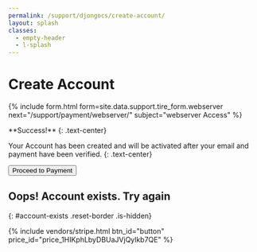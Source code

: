 ```yaml
---
permalink: /support/djongocs/create-account/ 
layout: splash
classes:
  - empty-header
  - l-splash
---
```


# Create Account

{% include form.html 
    form=site.data.support.tire_form.webserver 
    next="/support/payment/webserver/"
    subject="webserver Access" %}

<div id="success" class="is-hidden notice--success" markdown="1">
**Success!**
{: .text-center}

Your Account has been created and will be activated after your email and payment have been verified.
{: .text-center}

<button id="button" class="btn btn--success btn--large center-box">Proceed to Payment</button>
</div>


## Oops! Account exists. Try again
{: #account-exists .reset-border .is-hidden}

{% include vendors/stripe.html btn_id="button" price_id="price_1HIKphLbyDBUaJVjQylkb7QE" %}